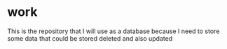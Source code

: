 # work
This is the repository that I will use as a database because I need to store some data that could be stored deleted and also updated

